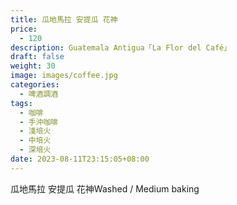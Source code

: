 ```yaml
---
title: 瓜地馬拉 安提瓜 花神
price:
  - 120
description: Guatemala Antigua「La Flor del Café」
draft: false
weight: 30
image: images/coffee.jpg
categories:
  - 啤酒調酒
tags:
  - 咖啡
  - 手沖咖啡
  - 淺培火
  - 中培火
  - 深培火
date: 2023-08-11T23:15:05+08:00
---
```

 瓜地馬拉 安提瓜 花神Washed / Medium baking